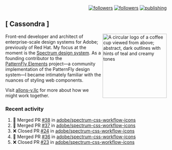 <p align="right"><a rel="me" href="https://front-end.social/@castastrophe">
    <img alt="followers" title="Follow me on Mastodon" src="https://img.shields.io/mastodon/follow/109297102751309835?domain=https%3A%2F%2Ffront-end.social&label=Follow&logo=mastodon&logoColor=white&style=for-the-badge&labelColor=008080&color=006969"/></a>
  <a href="https://codepen.io/castastrophe/">
    <img alt="followers" title="Follow me on CodePen" src="https://img.shields.io/badge/23-1?color=640464&labelColor=7c007c&style=for-the-badge&logo=codepen&label=Follow"/></a>
<a href="https://castastrophe.medium.com/">
    <img alt="publishing" title="View articles on Medium" src="https://img.shields.io/badge/107-1?color=666&labelColor=444&label=subscribe&logo=medium&logoColor=white&style=for-the-badge"/></a>
</p>

## [&nbsp;Cassondra&nbsp;]

<img align="right" src="https://github-production-user-asset-6210df.s3.amazonaws.com/1840295/253016758-ba468774-1cd3-42c2-8f43-947b5eeb5edf.png" height="200" alt="A circular logo of a coffee cup viewed from above; abstract, dark outlines with hints of teal and creamy tones">

Front-end developer and architect of enterprise-scale design systems for Adobe; previously of Red Hat. My focus at the moment is the [Spectrum design system](https://github.com/adobe/spectrum-css). As a founding contributor to the [PatternFly&nbsp;Elements](https://github.com/patternfly/patternfly-elements) project&mdash;a community implementation of the PatternFly design system&mdash;I became intimately familiar with the nuances of styling web components.

Visit [allons-y.llc](http://allons-y.llc/) for more about how we might work together.

### Recent activity

<!--START_SECTION:activity-->
1. 🎉 Merged PR [#38](https://github.com/adobe/spectrum-css-workflow-icons/pull/38) in [adobe/spectrum-css-workflow-icons](https://github.com/adobe/spectrum-css-workflow-icons)
2. 🎉 Merged PR [#37](https://github.com/adobe/spectrum-css-workflow-icons/pull/37) in [adobe/spectrum-css-workflow-icons](https://github.com/adobe/spectrum-css-workflow-icons)
3. ❌ Closed PR [#24](https://github.com/adobe/spectrum-css-workflow-icons/pull/24) in [adobe/spectrum-css-workflow-icons](https://github.com/adobe/spectrum-css-workflow-icons)
4. 🎉 Merged PR [#36](https://github.com/adobe/spectrum-css-workflow-icons/pull/36) in [adobe/spectrum-css-workflow-icons](https://github.com/adobe/spectrum-css-workflow-icons)
5. ❌ Closed PR [#23](https://github.com/adobe/spectrum-css-workflow-icons/pull/23) in [adobe/spectrum-css-workflow-icons](https://github.com/adobe/spectrum-css-workflow-icons)
<!--END_SECTION:activity-->
